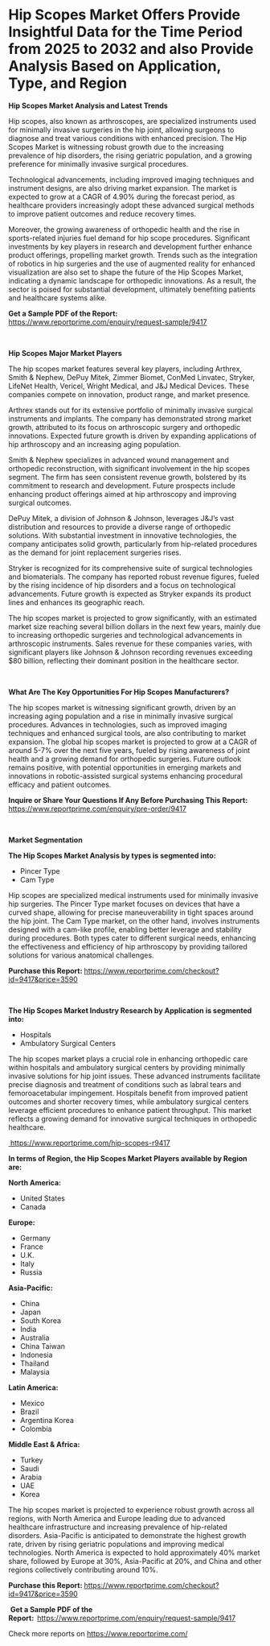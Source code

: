 <p><h1>Hip Scopes Market Offers Provide Insightful Data for the Time Period from 2025 to 2032 and also Provide Analysis Based on Application, Type, and Region</h1></p><p><strong>Hip Scopes Market Analysis and Latest Trends</strong></p>
<p><p>Hip scopes, also known as arthroscopes, are specialized instruments used for minimally invasive surgeries in the hip joint, allowing surgeons to diagnose and treat various conditions with enhanced precision. The Hip Scopes Market is witnessing robust growth due to the increasing prevalence of hip disorders, the rising geriatric population, and a growing preference for minimally invasive surgical procedures. </p><p>Technological advancements, including improved imaging techniques and instrument designs, are also driving market expansion. The market is expected to grow at a CAGR of 4.90% during the forecast period, as healthcare providers increasingly adopt these advanced surgical methods to improve patient outcomes and reduce recovery times. </p><p>Moreover, the growing awareness of orthopedic health and the rise in sports-related injuries fuel demand for hip scope procedures. Significant investments by key players in research and development further enhance product offerings, propelling market growth. Trends such as the integration of robotics in hip surgeries and the use of augmented reality for enhanced visualization are also set to shape the future of the Hip Scopes Market, indicating a dynamic landscape for orthopedic innovations. As a result, the sector is poised for substantial development, ultimately benefiting patients and healthcare systems alike.</p></p>
<p><strong>Get a Sample PDF of the Report:&nbsp;</strong> <a href="https://www.reportprime.com/enquiry/request-sample/9417?utm_campaign=3016&utm_medium=2&utm_source=Github&utm_content=ia&utm_term=20032025&utm_id=hip-scopes">https://www.reportprime.com/enquiry/request-sample/9417</a></p>
<p>&nbsp;</p>
<p><strong>Hip Scopes Major Market Players</strong></p>
<p><p>The hip scopes market features several key players, including Arthrex, Smith & Nephew, DePuy Mitek, Zimmer Biomet, ConMed Linvatec, Stryker, LifeNet Health, Vericel, Wright Medical, and J&J Medical Devices. These companies compete on innovation, product range, and market presence.</p><p>Arthrex stands out for its extensive portfolio of minimally invasive surgical instruments and implants. The company has demonstrated strong market growth, attributed to its focus on arthroscopic surgery and orthopedic innovations. Expected future growth is driven by expanding applications of hip arthroscopy and an increasing aging population.</p><p>Smith & Nephew specializes in advanced wound management and orthopedic reconstruction, with significant involvement in the hip scopes segment. The firm has seen consistent revenue growth, bolstered by its commitment to research and development. Future prospects include enhancing product offerings aimed at hip arthroscopy and improving surgical outcomes.</p><p>DePuy Mitek, a division of Johnson & Johnson, leverages J&J’s vast distribution and resources to provide a diverse range of orthopedic solutions. With substantial investment in innovative technologies, the company anticipates solid growth, particularly from hip-related procedures as the demand for joint replacement surgeries rises.</p><p>Stryker is recognized for its comprehensive suite of surgical technologies and biomaterials. The company has reported robust revenue figures, fueled by the rising incidence of hip disorders and a focus on technological advancements. Future growth is expected as Stryker expands its product lines and enhances its geographic reach.</p><p>The hip scopes market is projected to grow significantly, with an estimated market size reaching several billion dollars in the next few years, mainly due to increasing orthopedic surgeries and technological advancements in arthroscopic instruments. Sales revenue for these companies varies, with significant players like Johnson & Johnson recording revenues exceeding $80 billion, reflecting their dominant position in the healthcare sector.</p></p>
<p>&nbsp;</p>
<p><strong>What Are The Key Opportunities For Hip Scopes Manufacturers?</strong></p>
<p><p>The hip scopes market is witnessing significant growth, driven by an increasing aging population and a rise in minimally invasive surgical procedures. Advances in technologies, such as improved imaging techniques and enhanced surgical tools, are also contributing to market expansion. The global hip scopes market is projected to grow at a CAGR of around 5-7% over the next five years, fueled by rising awareness of joint health and a growing demand for orthopedic surgeries. Future outlook remains positive, with potential opportunities in emerging markets and innovations in robotic-assisted surgical systems enhancing procedural efficacy and patient outcomes.</p></p>
<p><strong>Inquire or Share Your Questions If Any Before Purchasing This Report:</strong> <a href="https://www.reportprime.com/enquiry/pre-order/9417?utm_campaign=3016&utm_medium=2&utm_source=Github&utm_content=ia&utm_term=20032025&utm_id=hip-scopes">https://www.reportprime.com/enquiry/pre-order/9417</a></p>
<p>&nbsp;</p>
<p><strong>Market Segmentation</strong></p>
<p><strong>The Hip Scopes Market Analysis by types is segmented into:</strong></p>
<p><ul><li>Pincer Type</li><li>Cam Type</li></ul></p>
<p><p>Hip scopes are specialized medical instruments used for minimally invasive hip surgeries. The Pincer Type market focuses on devices that have a curved shape, allowing for precise maneuverability in tight spaces around the hip joint. The Cam Type market, on the other hand, involves instruments designed with a cam-like profile, enabling better leverage and stability during procedures. Both types cater to different surgical needs, enhancing the effectiveness and efficiency of hip arthroscopy by providing tailored solutions for various anatomical challenges.</p></p>
<p><strong>Purchase this Report:&nbsp;</strong><a href="https://www.reportprime.com/checkout?id=9417&price=3590&utm_campaign=3016&utm_medium=2&utm_source=Github&utm_content=ia&utm_term=20032025&utm_id=hip-scopes">https://www.reportprime.com/checkout?id=9417&price=3590</a></p>
<p>&nbsp;</p>
<p><strong>The Hip Scopes Market Industry Research by Application is segmented into:</strong></p>
<p><ul><li>Hospitals</li><li>Ambulatory Surgical Centers</li></ul></p>
<p><p>The hip scopes market plays a crucial role in enhancing orthopedic care within hospitals and ambulatory surgical centers by providing minimally invasive solutions for hip joint issues. These advanced instruments facilitate precise diagnosis and treatment of conditions such as labral tears and femoroacetabular impingement. Hospitals benefit from improved patient outcomes and shorter recovery times, while ambulatory surgical centers leverage efficient procedures to enhance patient throughput. This market reflects a growing demand for innovative surgical techniques in orthopedic healthcare.</p></p>
<p><a href="https://www.reportprime.com/hip-scopes-r9417?utm_campaign=3016&utm_medium=2&utm_source=Github&utm_content=ia&utm_term=20032025&utm_id=hip-scopes">&nbsp;https://www.reportprime.com/hip-scopes-r9417</a></p>
<p><strong>In terms of Region, the Hip Scopes Market Players available by Region are:</strong></p>
<p>
    <p> <strong> North America: </strong>
        <ul>
            <li>United States</li>
            <li>Canada</li>
        </ul>
        </p> 
    <p> <strong> Europe: </strong>
        <ul>
            <li>Germany</li>
            <li>France</li>
            <li>U.K.</li>
            <li>Italy</li>
            <li>Russia</li>
        </ul>
        </p> 
    <p> <strong> Asia-Pacific: </strong>
        <ul>
            <li>China</li>
            <li>Japan</li>
            <li>South Korea</li>
            <li>India</li>
            <li>Australia</li>
            <li>China Taiwan</li>
            <li>Indonesia</li>
            <li>Thailand</li>
            <li>Malaysia</li>
        </ul>
        </p> 
    <p> <strong> Latin America: </strong>
        <ul>
            <li>Mexico</li>
            <li>Brazil</li>
            <li>Argentina Korea</li>
            <li>Colombia</li>
        </ul>
        </p> 
    <p> <strong> Middle East & Africa: </strong>
        <ul>
            <li>Turkey</li>
            <li>Saudi</li>
            <li>Arabia</li>
            <li>UAE</li>
            <li>Korea</li>
        </ul>
    </p>
    </p>
<p><p>The hip scopes market is projected to experience robust growth across all regions, with North America and Europe leading due to advanced healthcare infrastructure and increasing prevalence of hip-related disorders. Asia-Pacific is anticipated to demonstrate the highest growth rate, driven by rising geriatric populations and improving medical technologies. North America is expected to hold approximately 40% market share, followed by Europe at 30%, Asia-Pacific at 20%, and China and other regions collectively contributing around 10%.</p></p>
<p><strong>Purchase this Report: </strong><a href="https://www.reportprime.com/checkout?id=9417&price=3590&utm_campaign=3016&utm_medium=2&utm_source=Github&utm_content=ia&utm_term=20032025&utm_id=hip-scopes">https://www.reportprime.com/checkout?id=9417&price=3590</a></p>
<p>&nbsp;<strong>Get a Sample PDF of the Report:&nbsp;&nbsp;</strong><a href="https://www.reportprime.com/enquiry/request-sample/9417?utm_campaign=3016&utm_medium=2&utm_source=Github&utm_content=ia&utm_term=20032025&utm_id=hip-scopes">https://www.reportprime.com/enquiry/request-sample/9417</a></p>
<p><strong></strong></p>
<p>Check more reports on <a href="https://www.reportprime.com/?utm_campaign=3016&utm_medium=2&utm_source=Github&utm_content=ia&utm_term=20032025&utm_id=hip-scopes">https://www.reportprime.com/</a></p>